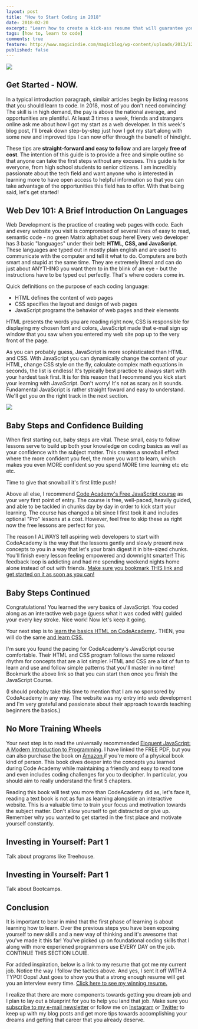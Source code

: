 ```yaml
---
layout: post
title: "How to Start Coding in 2018"
date: 2018-02-20
excerpt: "Learn how to create a kick-ass resume that will guarantee you a callback. Avoid common mistakes made by inexperienced job-seekers who get their resume thrown in the trash!"
tags: [how to, learn to code]
comments: true
feature: http://www.magicindie.com/magicblog/wp-content/uploads/2013/12/cat_programmer.jpg
published: false
---
```


<img src="https://media.giphy.com/media/26xmHWkUFYRUn88ms/giphy.gif">

<h2>Get Started - NOW.</h2>
In a typical introduction paragraph, similair articles begin by listing reasons that you should learn to code. In 2018, most of you don't need convincing! The skill is in high demand, the pay is above the national average, and opportunities are plentiful. At least 3 times a week, friends and strangers online ask me about how I got my start as a web developer. In this week's blog post, I'll break down step-by-step just how I got my start along with some new and improved tips I can now offer through the benefit of hindight. 

These tips are <strong>straight-forward and easy to follow</strong> and are largely <strong>free of cost</strong>. The intention of this guide is to provide a free and simple outline so that anyone can take the first steps without any excuses. This guide is for everyone, from high school students to senior citizens. I am incredibly passionate about the tech field and want anyone who is interested in learning more to have open access to helpful information so that you can take advantage of the opportunities this field has to offer. With that being said, let's get started!


<h2>Web Dev 101: A Brief Introduction On Languages</h2>
Web Development is the practice of creating web pages with code. Each and every website you visit is compromised of several lines of easy to read, semantic code - no green Matrix alphabet soup here! Every web developer has 3 basic "languages" under their belt: <strong>HTML, CSS, and JavaScript</strong>. These languages are typed out in mostly plain english and are used to communicate with the computer and tell it what to do. Computers are both smart and stupid at the same time. They are extremely literal and can do just about ANYTHING you want them to in the blink of an eye - but the instructions have to be typed out perfectly. That's where coders come in.  

Quick definitions on the purpose of each coding language: 
* HTML defines the content of web pages
* CSS specifies the layout and design of web pages
* JavaScript programs the behavior of web pages and their elements

HTML presents the words you are reading right now, CSS is responsible for displaying my chosen font and colors, JavaScript made that e-mail sign up window that you saw when you entered my web site pop up to the very front of the page. 


As you can probably guess, JavaScript is more sophisticated than HTML and CSS. With JavaScript you can dynamically change the content of your HTML, change CSS style on the fly, calculate complex math equations in seconds, the list is endless! It's typically best practice to always start with your hardest task first. It is for this reason that I recommend you kick start your learning with JavaScript. Don't worry! It's not as scary as it sounds. Fundamental JavaScript is rather straight foward and easy to understand. We'll get you on the right track in the next section. 



<img src="https://media.giphy.com/media/3oxOCfRrEc6GSVibkY/giphy.gif">
<h2>Baby Steps and Confidence Building</h2>
When first starting out, baby steps are vital. These small, easy to follow lessons serve to build up both your knowledge on coding basics as well as your confidence with the subject matter. This creates a snowball effect where the more confident you feel, the more you want to learn, which makes you even MORE confident so you spend MORE time learning etc etc etc. 

Time to give that snowball it's first little push!

Above all else, I recommend <a href="https://www.codecademy.com/learn/introduction-to-javascript" target="_blank">Code Academy's Free JavaScript course</a> as your very first point of entry. The course is free, well-paced, heavily guided, and able to be tackled in chunks day by day in order to kick start your learning. The course has changed a bit since I first took it and includes optional "Pro" lessons at a cost. However, feel free to skip these as right now the free lessons are perfect for you. 

The reason I ALWAYS tell aspiring web developers to start with CodeAcademy is the way that the lessons gently and slowly present new concepts to you in a way that let's your brain digest it in bite-sized chunks. You'll finish every lesson feeling empowered and downright smarter! This feedback loop is addicting and had me spending weekend nights home alone instead of out with friends. <a href="https://www.codecademy.com/learn/introduction-to-javascript" target="_blank">Make sure you bookmark THIS link and get started on it as soon as you can!</a>


<h2>Baby Steps Continued</h2>  
Congratulations! You learned the very basics of JavaScript. You coded along as an interactive web page (guess what it was coded with) guided your every key stroke. Nice work! Now let's keep it going. 

Your next step is to <a href="https://www.codecademy.com/learn/learn-html" target="_blank"> learn the basics HTML on CodeAcademy </a>.
THEN, you will do the same <a href="https://www.codecademy.com/learn/learn-css">and learn CSS.</a>

I'm sure you found the pacing for CodeAcademy's JavaScript course comfortable. Their HTML and CSS program folllows the same relaxed rhythm for concepts that are a lot simpler. HTML and CSS are a lot of fun to learn and use and follow simple patterns that you'll master in no time! Bookmark the above link so that you can start then once you finish the JavaScript Course.

(I should probaby take this time to mention that I am no sponsored by CodeAcademy in any way. The website was my entry into web development and I'm very grateful and passionate about their approach towards teaching beginners the basics.)


<h2>No More Training Wheels</h2>
Your next step is to read the universally recommended <a href="https://eloquentjavascript.net/3rd_edition/Eloquent_JavaScript.pdf" target="_blank">Eloquent JavaScript: A Modern Introduction to Programming</a>. I have linked the FREE PDF, but you can also purchase the book on <a href="http://a.co/bjx8Xqt" target="_blank">Amazon </a> if you're more of a physical book kind of person. This book dives deeper into the concepts you learned during Code Academy while maintaining a friendly and easy to read tone and even includes coding challenges for you to decipher. In particular, you should aim to really understand the first 5 chapters. 

Reading this book will test you more than CodeAcademy did as, let's face it, reading a text book is not as fun as learning alongside an interactive website. This is a valuable time to train your focus and motivation towards the subject matter. Don't allow yourself to get distracted or give up. Remember why you wanted to get started in the first place and motivate yourself constantly. 

<h2>Investing in Yourself: Part 1</h2>
Talk about programs like Treehouse. 

<h2>Investing in Yourself: Part 1</h2>
Talk about Bootcamps.



<h2>Conclusion</h2>
It is important to bear in mind that the first phase of learning is about learning how to learn. Over the previous steps you have been exposing yourself to new skills and a new way of thinking and it's awesome that you've made it this far! You've picked up on foundational coding skills that I along with more experiened programmers use EVERY DAY on the job. 
CONTINUE THIS SECTION LOUIE.

For added inspiration, below is a link to my resume that got me my current job. Notice the way I follow the tactics above. And yes, I sent it off WITH A TYPO! Oops! Just goes to show you that a strong enough resume will get you an interview every time. <a href="http://luisrochadev.com/resume.pdf" target="_blank">Click here to see my winning resume.</a>

I realize that there are more components towards getting you dream job and I plan to lay out a blueprint for you to help you land that job. Make sure you <a href="#mc_embed_signup" target="_blank">subscribe to my e-mail newsletter</a> or follow me on <a href="https://www.instagram.com/luisrochadev/" target="_blank">Instagram</a> or <a href="https://twitter.com/luisrochadev" target="_blank">Twitter</a> to keep up with my blog posts and get more tips towards accomplishing your dreams and getting that career that you already deserve. 
